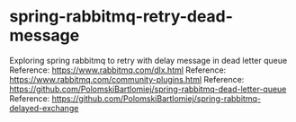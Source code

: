 # spring-rabbitmq-retry-dead-message
Exploring spring rabbitmq to retry with delay message in dead letter queue
Reference: https://www.rabbitmq.com/dlx.html
Reference: https://www.rabbitmq.com/community-plugins.html
Reference: https://github.com/PolomskiBartlomiej/spring-rabbitmq-dead-letter-queue
Reference: https://github.com/PolomskiBartlomiej/spring-rabbitmq-delayed-exchange


